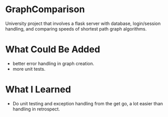 # GraphComparison
University project that involves a flask server with database, login/session handling, and comparing speeds of shortest path graph algorithms.

# What Could Be Added
- better error handling in graph creation.
- more unit tests.

# What I Learned
- Do unit testing and exception handling from the get go, a lot easier than handling in retrospect.